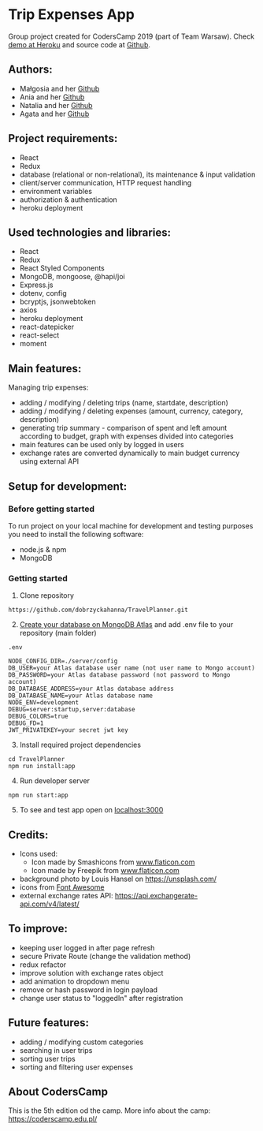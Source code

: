 # Trip Expenses App


Group project created for CodersCamp 2019 (part of Team Warsaw). Check [demo at Heroku](https://tripexpenses.herokuapp.com) and source code at [Github](https://github.com/dobrzyckahanna/TravelPlanner).

## Authors:

- Małgosia and her [Github](https://github.com/ireshka)
- Ania and her [Github](https://github.com/apiwonska)
- Natalia and her [Github](https://github.com/natkalia)
- Agata and her [Github](https://github.com/ceglarzagata)



## Project requirements:
- React
- Redux
- database (relational or non-relational), its maintenance & input validation
- client/server communication, HTTP request handling
- environment variables
- authorization & authentication
- heroku deployment

## Used technologies and libraries:
- React
- Redux
- React Styled Components
- MongoDB, mongoose, @hapi/joi
- Express.js
- dotenv, config
- bcryptjs, jsonwebtoken
- axios
- heroku deployment
- react-datepicker
- react-select
- moment

## Main features:

Managing trip expenses:
- adding / modifying / deleting trips (name, startdate, description)
- adding / modifying / deleting expenses (amount, currency, category, description)
- generating trip summary - 
    comparison of spent and left amount according to budget, 
    graph with expenses divided into categories
- main features can be used only by logged in users
- exchange rates are converted dynamically to main budget currency using external API

## Setup for development:

### Before getting started
To run project on your local machine for development and testing purposes you need to install the following software:

- node.js & npm
- MongoDB

### Getting started
1. Clone repository
```
https://github.com/dobrzyckahanna/TravelPlanner.git
```
2. [Create your database on MongoDB Atlas](https://www.mongodb.com/cloud/atlas) and add .env file to your repository (main folder)
```
.env
```
```
NODE_CONFIG_DIR=./server/config
DB_USER=your Atlas database user name (not user name to Mongo account)
DB_PASSWORD=your Atlas database password (not password to Mongo account)
DB_DATABASE_ADDRESS=your Atlas database address
DB_DATABASE_NAME=your Atlas database name
NODE_ENV=development
DEBUG=server:startup,server:database
DEBUG_COLORS=true
DEBUG_FD=1
JWT_PRIVATEKEY=your secret jwt key
```
3. Install required project dependencies
```
cd TravelPlanner
npm run install:app
```
4. Run developer server
```
npm run start:app
```
5. To see and test app open on [localhost:3000](http://localhost:3000)

## Credits:
- Icons used:
    - Icon made by Smashicons from www.flaticon.com
    - Icon made by Freepik from www.flaticon.com
- background photo by Louis Hansel on https://unsplash.com/
- icons from <a href="https://fontawesome.com/">Font Awesome</a>
- external exchange rates API: https://api.exchangerate-api.com/v4/latest/

## To improve:
- keeping user logged in after page refresh
- secure Private Route (change the validation method)
- redux refactor 
- improve solution with exchange rates object
- add animation to dropdown menu
- remove or hash password in login payload
- change user status to "loggedIn" after registration

## Future features:
- adding / modifying custom categories
- searching in user trips
- sorting user trips
- sorting and filtering user expenses


## About CodersCamp
This is the 5th edition od the camp. More info about the camp: https://coderscamp.edu.pl/